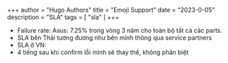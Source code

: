 +++
author = "Hugo Authors"
title = "Emoji Support"
date = "2023-0-05"
description = "SLA"
tags = [
"sla"
]
+++

- Failure rate: Asus: 7.25% trong vòng 3 năm cho toàn bộ tất cả các parts.
- SLA bên Thái tương đương như bên mình thông qua service partners
- SLA ở VN:
- 4 tiếng sau khi confirm lỗi mình sẽ thay thế, không phân biệt

